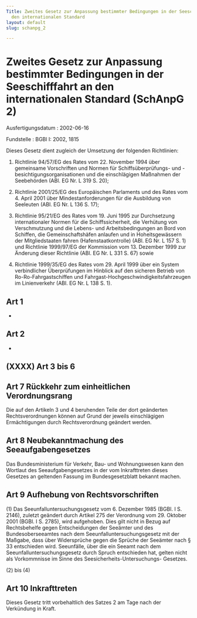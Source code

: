 ```yaml
---
Title: Zweites Gesetz zur Anpassung bestimmter Bedingungen in der Seeschifffahrt an
  den internationalen Standard
layout: default
slug: schanpg_2

---
```


# Zweites Gesetz zur Anpassung bestimmter Bedingungen in der Seeschifffahrt an den internationalen Standard (SchAnpG 2)

Ausfertigungsdatum
:   2002-06-16

Fundstelle
:   BGBl I: 2002, 1815

Dieses Gesetz dient zugleich der Umsetzung der folgenden Richtlinien:

1.  Richtlinie 94/57/EG des Rates vom 22. November 1994 über gemeinsame
    Vorschriften und Normen für Schiffsüberprüfungs- und
    -besichtigungsorganisationen und die einschlägigen Maßnahmen der
    Seebehörden (ABl. EG Nr. L 319 S. 20);


2.  Richtlinie 2001/25/EG des Europäischen Parlaments und des Rates vom 4.
    April 2001 über Mindestanforderungen für die Ausbildung von Seeleuten
    (ABl. EG Nr. L 136 S. 17);


3.  Richtlinie 95/21/EG des Rates vom 19. Juni 1995 zur Durchsetzung
    internationaler Normen für die Schiffssicherheit, die Verhütung von
    Verschmutzung und die Lebens- und Arbeitsbedingungen an Bord von
    Schiffen, die Gemeinschaftshäfen anlaufen und in Hoheitsgewässern der
    Mitgliedstaaten fahren (Hafenstaatkontrolle) (ABl. EG Nr. L 157 S. 1)
    und Richtlinie 1999/97/EG der Kommission vom 13. Dezember 1999 zur
    Änderung dieser Richtlinie (ABl. EG Nr. L 331 S. 67) sowie


4.  Richtlinie 1999/35/EG des Rates vom 29. April 1999 über ein System
    verbindlicher Überprüfungen im Hinblick auf den sicheren Betrieb von
    Ro-Ro-Fahrgastschiffen und Fahrgast-Hochgeschwindigkeitsfahrzeugen im
    Linienverkehr (ABl. EG Nr. L 138 S. 1).





## Art 1

-


## Art 2

-


## (XXXX) Art 3 bis 6



## Art 7 Rückkehr zum einheitlichen Verordnungsrang

Die auf den Artikeln 3 und 4 beruhenden Teile der dort geänderten
Rechtsverordnungen können auf Grund der jeweils einschlägigen
Ermächtigungen durch Rechtsverordnung geändert werden.


## Art 8 Neubekanntmachung des Seeaufgabengesetzes

Das Bundesministerium für Verkehr, Bau- und Wohnungswesen kann den
Wortlaut des Seeaufgabengesetzes in der vom Inkrafttreten dieses
Gesetzes an geltenden Fassung im Bundesgesetzblatt bekannt machen.


## Art 9 Aufhebung von Rechtsvorschriften

(1) Das Seeunfalluntersuchungsgesetz vom 6. Dezember 1985 (BGBl. I S.
2146), zuletzt geändert durch Artikel 275 der Verordnung vom 29.
Oktober 2001 (BGBl. I S. 2785), wird aufgehoben. Dies gilt nicht in
Bezug auf Rechtsbehelfe gegen Entscheidungen der Seeämter und des
Bundesoberseeamtes nach dem Seeunfalluntersuchungsgesetz mit der
Maßgabe, dass über Widersprüche gegen die Sprüche der Seeämter nach §
33 entschieden wird. Seeunfälle, über die ein Seeamt nach dem
Seeunfalluntersuchungsgesetz durch Spruch entschieden hat, gelten
nicht als Vorkommnisse im Sinne des Seesicherheits-Untersuchungs-
Gesetzes.

(2) bis (4)


## Art 10 Inkrafttreten

Dieses Gesetz tritt vorbehaltlich des Satzes 2 am Tage nach der
Verkündung in Kraft.

